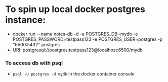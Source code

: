 # To spin up local docker postgres instance:

- docker run --name notes-db -d -e POSTGRES_DB=mydb -e POSTGRES_PASSWORD=testpass123 -e POSTGRES_USER=postgres -p "6500:5432" postgres
- URI: postgresql://postgres:testpass123@localhost:6500/mydb

### To access db with psql

- `psql -U postgres -d mydb` in the docker container console
